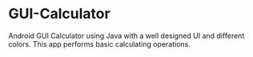 # GUI-Calculator
Android GUI Calculator using Java with a well designed UI and different colors. This app performs basic calculating operations.
